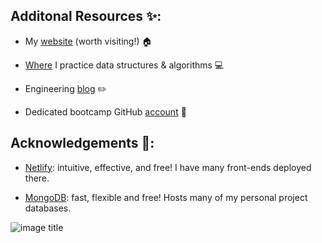 ## Additonal Resources :sparkles::

 - My [website](https://mikebarberry.com) (worth visiting!) :house:

 - [Where](https://leetcode.com/Mbarberry/) I practice data structures & algorithms  :computer:  

 - Engineering [blog](https://mikebarberry.medium.com/)  :pencil2:  

 - Dedicated bootcamp GitHub [account](https://github.com/MikeBarberry-Flatiron) :couple:
   
## Acknowledgements :pray::
 - [Netlify](https://www.netlify.com/): intuitive, effective, and free! I have many front-ends deployed there.

 - [MongoDB](https://www.mongodb.com/): fast, flexible and free! Hosts many of my personal project databases. 


![image title](http://blogs.agu.org/geospace/files/2016/01/5565696408_9849980bdb_o.jpg)
